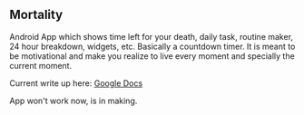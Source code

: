## Mortality

Android App which shows time left for your death, daily task, routine maker, 24 hour breakdown, widgets, etc.
Basically a countdown timer. It is meant to be motivational and make you realize to live every moment and specially the current moment.

Current write up here: [Google Docs](https://docs.google.com/document/d/1DHeo3tQ7F9cU7LLQ1eu6NRJJgVK0EAXID9qA2tWFUok/edit?usp=sharing)

App won't work now, is in making.